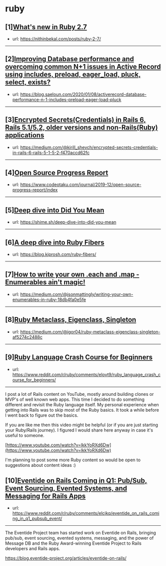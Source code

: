 # ruby
## [1][What's new in Ruby 2.7](https://www.reddit.com/r/ruby/comments/em4keo/whats_new_in_ruby_27/)
- url: https://nithinbekal.com/posts/ruby-2-7/
---

## [2][Improving Database performance and overcoming common N+1 issues in Active Record using includes, preload, eager_load, pluck, select, exists?](https://www.reddit.com/r/ruby/comments/em5e4a/improving_database_performance_and_overcoming/)
- url: https://blog.saeloun.com/2020/01/08/activerecord-database-performance-n-1-includes-preload-eager-load-pluck
---

## [3][Encrypted Secrets(Credentials) in Rails 6, Rails 5.1/5.2, older versions and non-Rails(Ruby) applications](https://www.reddit.com/r/ruby/comments/em6k5n/encrypted_secretscredentials_in_rails_6_rails/)
- url: https://medium.com/@kirill_shevch/encrypted-secrets-credentials-in-rails-6-rails-5-1-5-2-f470accd62fc
---

## [4][Open Source Progress Report](https://www.reddit.com/r/ruby/comments/em3f3v/open_source_progress_report/)
- url: https://www.codeotaku.com/journal/2019-12/open-source-progress-report/index
---

## [5][Deep dive into Did You Mean](https://www.reddit.com/r/ruby/comments/em9fdc/deep_dive_into_did_you_mean/)
- url: https://shime.sh/deep-dive-into-did-you-mean
---

## [6][A deep dive into Ruby Fibers](https://www.reddit.com/r/ruby/comments/elvijf/a_deep_dive_into_ruby_fibers/)
- url: https://blog.kiprosh.com/ruby-fibers/
---

## [7][How to write your own .each and .map - Enumerables ain't magic!](https://www.reddit.com/r/ruby/comments/elwnc4/how_to_write_your_own_each_and_map_enumerables/)
- url: https://medium.com/@jsonmattingly/writing-your-own-enumerables-in-ruby-18db4fa0e5fe
---

## [8][Ruby Metaclass, Eigenclass, Singleton](https://www.reddit.com/r/ruby/comments/elv8wn/ruby_metaclass_eigenclass_singleton/)
- url: https://medium.com/@igor04/ruby-metaclass-eigenclass-singleton-af5274c2488c
---

## [9][Ruby Language Crash Course for Beginners](https://www.reddit.com/r/ruby/comments/elovt9/ruby_language_crash_course_for_beginners/)
- url: https://www.reddit.com/r/ruby/comments/elovt9/ruby_language_crash_course_for_beginners/
---
I post a lot of Rails content on YouTube, mostly around building clones or MVP's of well known web apps. This time I decided to do something different and revisit the Ruby language itself. My personal experience when getting into Rails was to skip most of the Ruby basics. It took a while before I went back to figure out the basics.

If you are like me then this video might be helpful (or if you are just starting your Ruby/Rails journey). I figured I would share here anyway in case it's useful to someone.

[https://www.youtube.com/watch?v=lkkYoRXd6Dw](https://www.youtube.com/watch?v=lkkYoRXd6Dw)

I'm planning to post some more Ruby content so would be open to suggestions about content ideas :)
## [10][Eventide on Rails Coming in Q1: Pub/Sub, Event Sourcing, Evented Systems, and Messaging for Rails Apps](https://www.reddit.com/r/ruby/comments/elcjkq/eventide_on_rails_coming_in_q1_pubsub_event/)
- url: https://www.reddit.com/r/ruby/comments/elcjkq/eventide_on_rails_coming_in_q1_pubsub_event/
---
The Eventide Project team has started work on Eventide on Rails, bringing pub/sub, event sourcing, evented systems, messaging, and the power of Message DB and the Ruby Award-winning Eventide Project to Rails developers and Rails apps.

https://blog.eventide-project.org/articles/eventide-on-rails/
